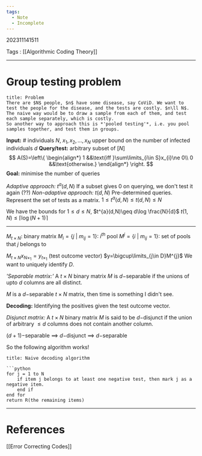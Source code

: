 ```yaml
---
tags:
  - Note
  - Incomplete
---
```

202311141511

Tags : [[Algorithmic Coding Theory]]

---
# Group testing problem

```ad-tip
title: Problem
There are $N$ people, $n$ have some disease, say CoViD. We want to test the people for the disease, and the tests are costly. $n\ll N$. The naive way would be to draw a sample from each of them, and test each sample separately, which is costly.
So another way to approach this is *'pooled testing'*, i.e. you pool samples together, and test them in groups.
```

**Input:** # individuals $N$, $x_{1},x_{2},\dots,x_{N}$
upper bound on the number of infected individuals $d$
**Query/test:** arbitrary subset of $[N]$
$$
A(S)=\left\{
\begin{align*}
1 &&\text{iff }\sum\limits_{i\in S}x_{i}\ne 0\\
0 &&\text{otherwise.}
\end{align*}
\right.
$$
**Goal:** minimise the number of queries

*Adaptive approach:* $t^{a}(d,N)$ If a subset gives 0 on querying, we don't test it again (??)
*Non-adaptive approach:* $t(d,N)$ Pre-determined queries. Represent the set of tests as a matrix.
$1\leq t^{a}(d,N)\leq t(d,N)\leq N$

We have the bounds for $1\leq d\leq N$,
$t^{a}(d,N)\geq d\log \frac{N}{d}$
$t(1,N)\leq \lceil \log(N+1)\rceil$

---
$M_{t\times N}:$ binary matrix
$M_{i}=\{ j\ |\ m_{ij}=1 \}:$ $i^{th}$ pool
$M^{j}=\{ i\ |\ m_{ij}=1 \}:$ set of pools that $j$ belongs to

$M_{t\times N}x_{N\times_{1}}=y_{t\times_{1}}$ (test outcome vector)
$y=\bigcup\limits_{j\in D}M^{j}$
We want to uniquely identify $D$.

*'Separable matrix:'* A $t\times N$ binary matrix $M$ is $d-$separable if the unions of upto $d$ columns are all distinct.

$M$ is a $d-$separable $t\times N$ matrix, then time is something I didn't see.

**Decoding:** Identifying the positives given the test outcome vector.

*Disjunct matrix:* A $t\times N$ binary matrix $M$ is said to be $d-$disjunct if the union of arbitrary $\leq d$ columns does not contain another column.

$(d+1)-$separable $\implies\ d-$disjunct $\implies\ d-$separable

So the following algorithm works!

```ad-success
title: Naive decoding algorithm

```python
for j = 1 to N
	if item j belongs to at least one negative test, then mark j as a negative item.
	end if
end for
return R(the remaining items)
```


---
# References
[[Error Correcting Codes]]